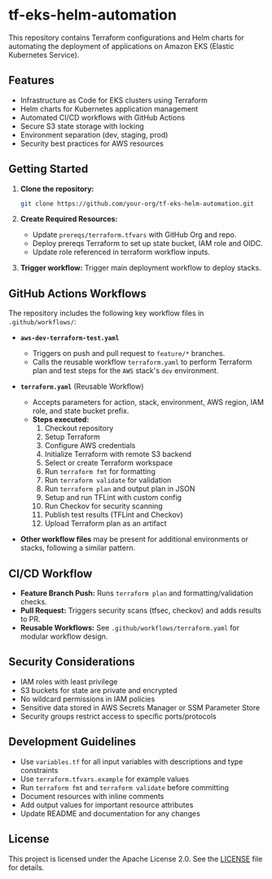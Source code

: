 # tf-eks-helm-automation

This repository contains Terraform configurations and Helm charts for automating the deployment of applications on Amazon EKS (Elastic Kubernetes Service).

## Features

- Infrastructure as Code for EKS clusters using Terraform
- Helm charts for Kubernetes application management
- Automated CI/CD workflows with GitHub Actions
- Secure S3 state storage with locking
- Environment separation (dev, staging, prod)
- Security best practices for AWS resources

## Getting Started

1. **Clone the repository:**
   ```sh
   git clone https://github.com/your-org/tf-eks-helm-automation.git
   ```

2. **Create Required Resources:**
   - Update `prereqs/terraform.tfvars` with GitHub Org and repo.
   - Deploy prereqs Terraform to set up state bucket, IAM role and OIDC.
   - Update role referenced in terraform workflow inputs.

5. **Trigger workflow:**
   Trigger main deployment workflow to deploy stacks.

## GitHub Actions Workflows

The repository includes the following key workflow files in `.github/workflows/`:

- **`aws-dev-terraform-test.yaml`**
  - Triggers on push and pull request to `feature/*` branches.
  - Calls the reusable workflow `terraform.yaml` to perform Terraform plan and test steps for the `AWS` stack's `dev` environment.

- **`terraform.yaml`** (Reusable Workflow)
  - Accepts parameters for action, stack, environment, AWS region, IAM role, and state bucket prefix.
  - **Steps executed:**
    1. Checkout repository
    2. Setup Terraform
    3. Configure AWS credentials
    4. Initialize Terraform with remote S3 backend
    5. Select or create Terraform workspace
    6. Run `terraform fmt` for formatting
    7. Run `terraform validate` for validation
    8. Run `terraform plan` and output plan in JSON
    9. Setup and run TFLint with custom config
    10. Run Checkov for security scanning
    11. Publish test results (TFLint and Checkov)
    12. Upload Terraform plan as an artifact

- **Other workflow files** may be present for additional environments or stacks, following a similar pattern.

## CI/CD Workflow

- **Feature Branch Push:** Runs `terraform plan` and formatting/validation checks.
- **Pull Request:** Triggers security scans (tfsec, checkov) and adds results to PR.
- **Reusable Workflows:** See `.github/workflows/terraform.yaml` for modular workflow design.

## Security Considerations

- IAM roles with least privilege
- S3 buckets for state are private and encrypted
- No wildcard permissions in IAM policies
- Sensitive data stored in AWS Secrets Manager or SSM Parameter Store
- Security groups restrict access to specific ports/protocols

## Development Guidelines

- Use `variables.tf` for all input variables with descriptions and type constraints
- Use `terraform.tfvars.example` for example values
- Run `terraform fmt` and `terraform validate` before committing
- Document resources with inline comments
- Add output values for important resource attributes
- Update README and documentation for any changes

## License

This project is licensed under the Apache License 2.0. See the [LICENSE](LICENSE) file for details.
